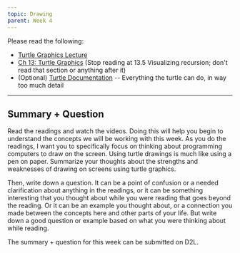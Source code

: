 ```yaml
---
topic: Drawing
parent: Week 4
---
```


Please read the following:

* [Turtle Graphics Lecture](https://www.cs.auckland.ac.nz/courses/compsci111ssc/lectures/LectureSlides/L25_Python3.pdf)
* [Ch 13: Turtle Graphics](https://eecs.wsu.edu/~schneidj/PyBook/chap13.pdf) (Stop reading at 13.5 Visualizing recursion; don't read that section or anything after it)
* (Optional) [Turtle Documentation](https://docs.python.org/3/library/turtle.html) -- Everything the turtle can do, in
  way too much detail

--- 

## Summary + Question

Read the readings and watch the videos. Doing this will help you begin to understand the concepts we will be working
with this week. As you do the readings, I want you to specifically focus on thinking about programming computers to draw
on the screen.  Using turtle drawings is much like using a pen on paper.  Summarize your thoughts about the strengths
and weaknesses of drawing on screens using turtle graphics.

Then, write down a question. It can be a point of confusion or a needed clarification about anything in the readings, or
it can be something interesting that you thought about while you were reading that goes beyond the reading. Or it can be
an example you thought about, or a connection you made between the concepts here and other parts of your life. But write
down a good question or example based on what you were thinking about while reading.

The summary + question for this week can be submitted on D2L.


